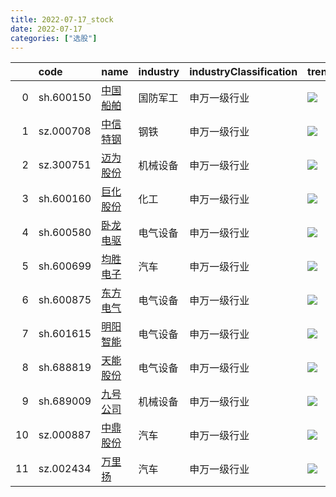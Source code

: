 ```yaml
---
title: 2022-07-17_stock
date: 2022-07-17
categories: ["选股"]
---
```

|    | code      | name                                      | industry   | industryClassification   | trend                               |
|---:|:----------|:------------------------------------------|:-----------|:-------------------------|:------------------------------------|
|  0 | sh.600150 | [中国船舶](https://xueqiu.com/s/sh600150) | 国防军工   | 申万一级行业             | ![](/stock/2022-07-17/sh600150.png) |
|  1 | sz.000708 | [中信特钢](https://xueqiu.com/s/sz000708) | 钢铁       | 申万一级行业             | ![](/stock/2022-07-17/sz000708.png) |
|  2 | sz.300751 | [迈为股份](https://xueqiu.com/s/sz300751) | 机械设备   | 申万一级行业             | ![](/stock/2022-07-17/sz300751.png) |
|  3 | sh.600160 | [巨化股份](https://xueqiu.com/s/sh600160) | 化工       | 申万一级行业             | ![](/stock/2022-07-17/sh600160.png) |
|  4 | sh.600580 | [卧龙电驱](https://xueqiu.com/s/sh600580) | 电气设备   | 申万一级行业             | ![](/stock/2022-07-17/sh600580.png) |
|  5 | sh.600699 | [均胜电子](https://xueqiu.com/s/sh600699) | 汽车       | 申万一级行业             | ![](/stock/2022-07-17/sh600699.png) |
|  6 | sh.600875 | [东方电气](https://xueqiu.com/s/sh600875) | 电气设备   | 申万一级行业             | ![](/stock/2022-07-17/sh600875.png) |
|  7 | sh.601615 | [明阳智能](https://xueqiu.com/s/sh601615) | 电气设备   | 申万一级行业             | ![](/stock/2022-07-17/sh601615.png) |
|  8 | sh.688819 | [天能股份](https://xueqiu.com/s/sh688819) | 电气设备   | 申万一级行业             | ![](/stock/2022-07-17/sh688819.png) |
|  9 | sh.689009 | [九号公司](https://xueqiu.com/s/sh689009) | 机械设备   | 申万一级行业             | ![](/stock/2022-07-17/sh689009.png) |
| 10 | sz.000887 | [中鼎股份](https://xueqiu.com/s/sz000887) | 汽车       | 申万一级行业             | ![](/stock/2022-07-17/sz000887.png) |
| 11 | sz.002434 | [万里扬](https://xueqiu.com/s/sz002434)   | 汽车       | 申万一级行业             | ![](/stock/2022-07-17/sz002434.png) |